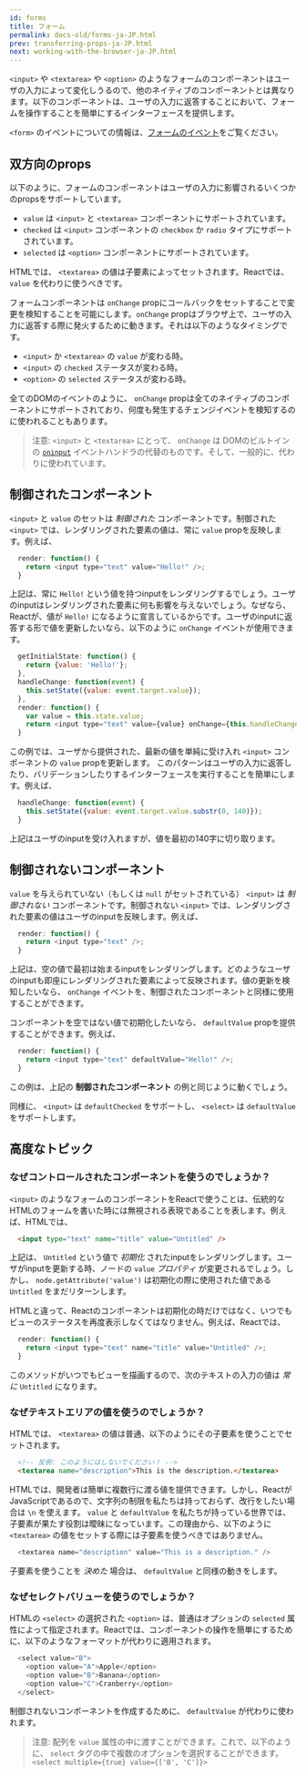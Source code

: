 ```yaml
---
id: forms
title: フォーム
permalink: docs-old/forms-ja-JP.html
prev: transferring-props-ja-JP.html
next: working-with-the-browser-ja-JP.html
---
```


`<input>` や `<textarea>` や `<option>` のようなフォームのコンポーネントはユーザの入力によって変化しうるので、他のネイティブのコンポーネントとは異なります。以下のコンポーネントは、ユーザの入力に返答することにおいて、フォームを操作することを簡単にするインターフェースを提供します。

`<form>` のイベントについての情報は、[フォームのイベント](/react/docs/events.html#form-events)をご覧ください。

## 双方向のprops

以下のように、フォームのコンポーネントはユーザの入力に影響されるいくつかのpropsをサポートしています。

* `value` は `<input>` と `<textarea>` コンポーネントにサポートされています。
* `checked` は `<input>` コンポーネントの `checkbox` か `radio` タイプにサポートされています。
* `selected` は `<option>` コンポーネントにサポートされています。

HTMLでは、 `<textarea>` の値は子要素によってセットされます。Reactでは、 `value` を代わりに使うべきです。

フォームコンポーネントは `onChange` propにコールバックをセットすることで変更を検知することを可能にします。`onChange` propはブラウザ上で、ユーザの入力に返答する際に発火するために動きます。それは以下のようなタイミングです。

* `<input>` か `<textarea>` の `value` が変わる時。
* `<input>` の `checked` ステータスが変わる時。
* `<option>` の `selected` ステータスが変わる時。

全てのDOMのイベントのように、 `onChange` propは全てのネイティブのコンポーネントにサポートされており、何度も発生するチェンジイベントを検知するのに使われることもあります。

> 注意:
> `<input>` と `<textarea>` にとって、 `onChange` は DOMのビルトインの [`oninput`](https://developer.mozilla.org/en-US/docs/Web/API/GlobalEventHandlers/oninput) イベントハンドラの代替のものです。そして、一般的に、代わりに使われています。

## 制御されたコンポーネント

`<input>` と `value` のセットは *制御された* コンポーネントです。制御された `<input>` では、レンダリングされた要素の値は、常に `value` propを反映します。例えば、

```javascript
  render: function() {
    return <input type="text" value="Hello!" />;
  }
```

上記は、常に `Hello!` という値を持つinputをレンダリングするでしょう。ユーザのinputはレンダリングされた要素に何も影響を与えないでしょう。なぜなら、Reactが、値が `Hello!` になるように宣言しているからです。ユーザのinputに返答する形で値を更新したいなら、以下のように `onChange` イベントが使用できます。

```javascript
  getInitialState: function() {
    return {value: 'Hello!'};
  },
  handleChange: function(event) {
    this.setState({value: event.target.value});
  },
  render: function() {
    var value = this.state.value;
    return <input type="text" value={value} onChange={this.handleChange} />;
  }
```

この例では、ユーザから提供された、最新の値を単純に受け入れ `<input>` コンポーネントの `value` propを更新します。 このパターンはユーザの入力に返答したり、バリデーションしたりするインターフェースを実行することを簡単にします。例えば、

```javascript
  handleChange: function(event) {
    this.setState({value: event.target.value.substr(0, 140)});
  }
```

上記はユーザのinputを受け入れますが、値を最初の140字に切り取ります。


## 制御されないコンポーネント

`value` を与えられていない（もしくは `null` がセットされている） `<input>` は *制御されない* コンポーネントです。制御されない `<input>` では、レンダリングされた要素の値はユーザのinputを反映します。例えば、

```javascript
  render: function() {
    return <input type="text" />;
  }
```

上記は、空の値で最初は始まるinputをレンダリングします。どのようなユーザのinputも即座にレンダリングされた要素によって反映されます。値の更新を検知したいなら、 `onChange` イベントを、制御されたコンポーネントと同様に使用することができます。

コンポーネントを空ではない値で初期化したいなら、 `defaultValue` propを提供することができます。例えば、

```javascript
  render: function() {
    return <input type="text" defaultValue="Hello!" />;
  }
```

この例は、上記の **制御されたコンポーネント** の例と同じように動くでしょう。

同様に、 `<input>` は `defaultChecked` をサポートし、 `<select>` は `defaultValue` をサポートします。

## 高度なトピック


### なぜコントロールされたコンポーネントを使うのでしょうか？

`<input>` のようなフォームのコンポーネントをReactで使うことは、伝統的なHTMLのフォームを書いた時には無視される表現であることを表します。例えば、HTMLでは、

```html
  <input type="text" name="title" value="Untitled" />
```

上記は、 `Untitled` という値で *初期化* されたinputをレンダリングします。ユーザがinputを更新する時、ノードの `value` *プロパティ* が変更されるでしょう。しかし、 `node.getAttribute('value')` は初期化の際に使用された値である `Untitled` をまだリターンします。

HTMLと違って、Reactのコンポーネントは初期化の時だけではなく、いつでもビューのステータスを再度表示しなくてはなりません。例えば、Reactでは、

```javascript
  render: function() {
    return <input type="text" name="title" value="Untitled" />;
  }
```

このメソッドがいつでもビューを描画するので、次のテキストの入力の値は *常に* `Untitled` になります。


### なぜテキストエリアの値を使うのでしょうか？

HTMLでは、 `<textarea>` の値は普通、以下のようにその子要素を使うことでセットされます。

```html
  <!-- 反例: このようにはしないでください！ -->
  <textarea name="description">This is the description.</textarea>
```

HTMLでは、開発者は簡単に複数行に渡る値を提供できます。しかし、ReactがJavaScriptであるので、文字列の制限を私たちは持っておらず、改行をしたい場合は `\n` を使えます。 `value` と `defaultValue` を私たちが持っている世界では、子要素が果たす役割は曖昧になっています。この理由から、以下のように `<textarea>` の値をセットする際には子要素を使うべきではありません。

```javascript
  <textarea name="description" value="This is a description." />
```

子要素を使うことを *決めた* 場合は、 `defaultValue` と同様の動きをします。

### なぜセレクトバリューを使うのでしょうか？

HTMLの `<select>` の選択された `<option>` は、普通はオプションの `selected` 属性によって指定されます。Reactでは、コンポーネントの操作を簡単にするために、以下のようなフォーマットが代わりに適用されます。

```javascript
  <select value="B">
    <option value="A">Apple</option>
    <option value="B">Banana</option>
    <option value="C">Cranberry</option>
  </select>
```

制御されないコンポーネントを作成するために、 `defaultValue` が代わりに使われます。

> 注意:
> 配列を `value` 属性の中に渡すことができます。これで、以下のように、 `select` タグの中で複数のオプションを選択することができます。 `<select multiple={true} value={['B', 'C']}>`
